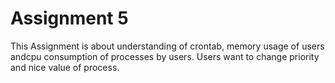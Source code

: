 # Assignment 5
This Assignment is about understanding of crontab, memory usage of users andcpu consumption of processes by users. Users want to change priority and nice value of process. 
